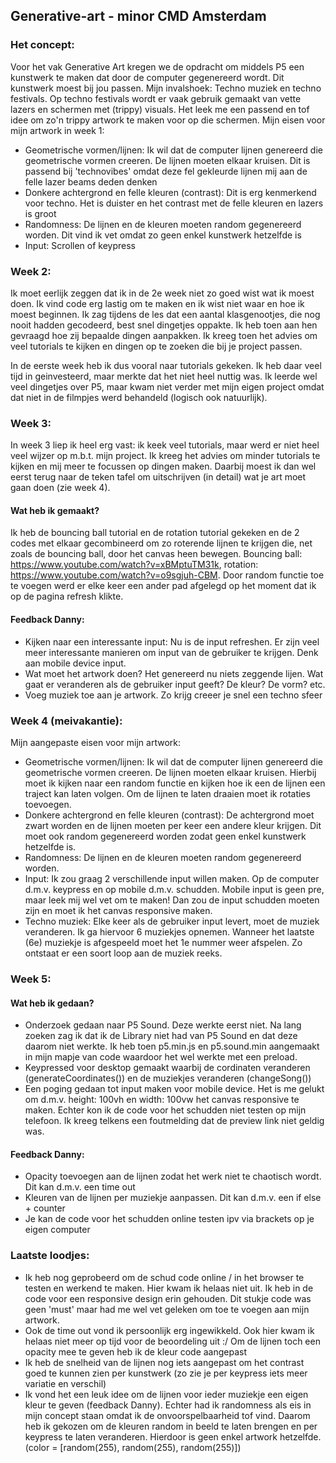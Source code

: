 ## Generative-art - minor CMD Amsterdam

### Het concept:

Voor het vak Generative Art kregen we de opdracht om middels P5 een kunstwerk te maken dat door de computer gegenereerd wordt. Dit kunstwerk moest bij jou passen. Mijn invalshoek: Techno muziek en techno festivals. Op techno festivals wordt er vaak gebruik gemaakt van vette lazers en schermen met (trippy) visuals. Het leek me een passend en tof idee om zo'n trippy artwork te maken voor op die schermen. Mijn eisen voor mijn artwork in week 1:

- Geometrische vormen/lijnen: Ik wil dat de computer lijnen genereerd die geometrische vormen creeren. De lijnen moeten elkaar kruisen. Dit is passend bij 'technovibes' omdat deze fel gekleurde lijnen mij aan de felle lazer beams deden denken
- Donkere achtergrond en felle kleuren (contrast): Dit is erg kenmerkend voor techno. Het is duister en het contrast met de felle kleuren en lazers is groot
- Randomness: De lijnen en de kleuren moeten random gegenereerd worden. Dit vind ik vet omdat zo geen enkel kunstwerk hetzelfde is
- Input: Scrollen of keypress

### Week 2:

Ik moet eerlijk zeggen dat ik in de 2e week niet zo goed wist wat ik moest doen. Ik vind code erg lastig om te maken en ik wist niet waar en hoe ik moest beginnen. Ik zag tijdens de les dat een aantal klasgenootjes, die nog nooit hadden gecodeerd, best snel dingetjes oppakte. Ik heb toen aan hen gevraagd hoe zij bepaalde dingen aanpakken. Ik kreeg toen het advies om veel tutorials te kijken en dingen op te zoeken die bij je project passen.

In de eerste week heb ik dus vooral naar tutorials gekeken. Ik heb daar veel tijd in geinvesteerd, maar merkte dat het niet heel nuttig was. Ik leerde wel veel dingetjes over P5, maar kwam niet verder met mijn eigen project omdat dat niet in de filmpjes werd behandeld (logisch ook natuurlijk).


### Week 3:

In week 3 liep ik heel erg vast: ik keek veel tutorials, maar werd er niet heel veel wijzer op m.b.t. mijn project. Ik kreeg het advies om minder tutorials te kijken en mij meer te focussen op dingen maken. Daarbij moest ik dan wel eerst terug naar de teken tafel om uitschrijven (in detail) wat je art moet gaan doen (zie week 4).

#### Wat heb ik gemaakt? 

Ik heb de bouncing ball tutorial en de rotation tutorial gekeken en de 2 codes met elkaar gecombineerd om zo roterende lijnen te krijgen die, net zoals de bouncing ball, door het canvas heen bewegen. Bouncing ball: https://www.youtube.com/watch?v=xBMptuTM31k, rotation: https://www.youtube.com/watch?v=o9sgjuh-CBM. Door random functie toe te voegen werd er elke keer een ander pad afgelegd op het moment dat ik op de pagina refresh klikte.

#### Feedback Danny:

- Kijken naar een interessante input: Nu is de input refreshen. Er zijn veel meer interessante manieren om input van de gebruiker te krijgen. Denk aan mobile device input.
- Wat moet het artwork doen? Het genereerd nu niets zeggende lijen. Wat gaat er veranderen als de gebruiker input geeft? De kleur? De vorm? etc.
- Voeg muziek toe aan je artwork. Zo krijg creeer je snel een techno sfeer


### Week 4 (meivakantie):

Mijn aangepaste eisen voor mijn artwork:

- Geometrische vormen/lijnen: Ik wil dat de computer lijnen genereerd die geometrische vormen creeren. De lijnen moeten elkaar kruisen. Hierbij moet ik kijken naar een random functie en kijken hoe ik een de lijnen een traject kan laten volgen. Om de lijnen te laten draaien moet ik rotaties toevoegen.
- Donkere achtergrond en felle kleuren (contrast): De achtergrond moet zwart worden en de lijnen moeten per keer een andere kleur krijgen. Dit moet ook random gegenereerd worden zodat geen enkel kunstwerk hetzelfde is.
- Randomness: De lijnen en de kleuren moeten random gegenereerd worden.
- Input: Ik zou graag 2 verschillende input willen maken. Op de computer d.m.v. keypress en op mobile d.m.v. schudden. Mobile input is geen pre, maar leek mij wel vet om te maken! Dan zou de input schudden moeten zijn en moet ik het canvas responsive maken.
- Techno muziek: Elke keer als de gebruiker input levert, moet de muziek veranderen. Ik ga hiervoor 6 muziekjes opnemen. Wanneer het laatste (6e) muziekje is afgespeeld moet het 1e nummer weer afspelen. Zo ontstaat er een soort loop aan de muziek reeks.


### Week 5:

#### Wat heb ik gedaan?

- Onderzoek gedaan naar P5 Sound. Deze werkte eerst niet. Na lang zoeken zag ik dat ik de Library niet had van P5 Sound en dat deze daarom niet werkte. Ik heb toen p5.min.js en p5.sound.min aangemaakt in mijn mapje van code waardoor het wel werkte met een preload.
- Keypressed voor desktop gemaakt waarbij de cordinaten veranderen (generateCoordinates()) en de muziekjes veranderen (changeSong())
- Een poging gedaan tot input maken voor mobile device. Het is me gelukt om d.m.v. height: 100vh en width: 100vw het canvas responsive te maken. Echter kon ik de code voor het schudden niet testen op mijn telefoon. Ik kreeg telkens een foutmelding dat de preview link niet geldig was. 

#### Feedback Danny: 

- Opacity toevoegen aan de lijnen zodat het werk niet te chaotisch wordt. Dit kan d.m.v. een time out
- Kleuren van de lijnen per muziekje aanpassen. Dit kan d.m.v. een if else + counter
- Je kan de code voor het schudden online testen ipv via brackets op je eigen computer

### Laatste loodjes:

- Ik heb nog geprobeerd om de schud code online / in het browser te testen en werkend te maken. Hier kwam ik helaas niet uit. Ik heb in de code voor een responsive design erin gehouden. Dit stukje code was geen 'must' maar had me wel vet geleken om toe te voegen aan mijn artwork.
- Ook de time out vond ik persoonlijk erg ingewikkeld. Ook hier kwam ik helaas niet meer op tijd voor de beoordeling uit :/ Om de lijnen toch een opacity mee te geven heb ik de kleur code aangepast
- Ik heb de snelheid van de lijnen nog iets aangepast om het contrast goed te kunnen zien per kunstwerk (zo zie je per keypress iets meer variatie en verschil)
- Ik vond het een leuk idee om de lijnen voor ieder muziekje een eigen kleur te geven (feedback Danny). Echter had ik randomness als eis in mijn concept staan omdat ik de onvoorspelbaarheid tof vind. Daarom heb ik gekozen om de kleuren random in beeld te laten brengen en per keypress te laten veranderen. Hierdoor is geen enkel artwork hetzelfde. (color = [random(255), random(255), random(255)])

  
  





